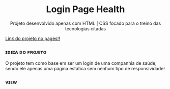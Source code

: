 <h1 align=center>Login Page Health</h1>
<p align=center>Projeto desenvolvido apenas com HTML | CSS focado para o treino das tecnologias citadas</p>
<a href="https://ihorrandev.github.io/Login_page/">Link do projeto no pages!!</a>
<h3>ɪᴅᴇɪᴀ ᴅᴏ ᴘʀᴏᴊᴇᴛᴏ</h3>
<p> O projeto tem como base em ser um login de uma companhia de saúde, sendo ele apenas uma página estática sem nenhum tipo de responsividade!</p>
<h3>ᴠɪᴇᴡ<h3>
